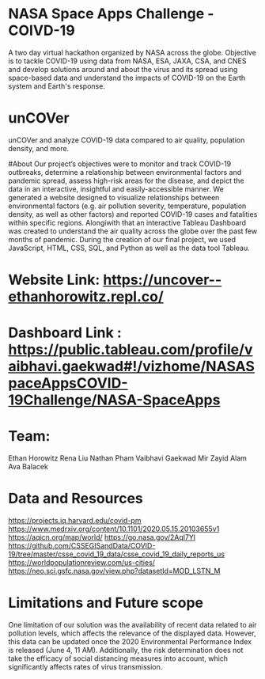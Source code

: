 # NASA Space Apps Challenge - COIVD-19 
A two day virtual hackathon organized by NASA across the globe. Objective is to tackle COVID-19 using data from NASA, ESA, JAXA, CSA, and CNES and develop solutions around and about the virus and its spread using space-based data and understand the impacts of COVID-19 on the Earth system and Earth's response.


# unCOVer
unCOVer and analyze COVID-19 data compared to air quality, population density, and more.

#About
Our project’s objectives were to monitor and track COVID-19 outbreaks, determine a relationship between environmental factors and pandemic spread, assess high-risk areas for the disease, and depict the data in an interactive, insightful and easily-accessible manner. We generated a website designed to visualize relationships between environmental factors (e.g. air pollution severity, temperature, population density, as well as other factors) and reported COVID-19 cases and fatalities within specific regions. Alongiwith that an interactive Tableau Dashboard was created to understand the air quality across the globe over the past few months of pandemic. During the creation of our final project, we used JavaScript, HTML, CSS, SQL, and Python as well as the data tool Tableau.

# Website Link: https://uncover--ethanhorowitz.repl.co/
# Dashboard Link : https://public.tableau.com/profile/vaibhavi.gaekwad#!/vizhome/NASASpaceAppsCOVID-19Challenge/NASA-SpaceApps

# Team: 
Ethan Horowitz
Rena Liu
Nathan Pham
Vaibhavi Gaekwad
Mir Zayid Alam
Ava Balacek

# Data and Resources
https://projects.iq.harvard.edu/covid-pm
https://www.medrxiv.org/content/10.1101/2020.05.15.20103655v1
https://aqicn.org/map/world/
https://go.nasa.gov/2Aql7Yl
https://github.com/CSSEGISandData/COVID-19/tree/master/csse_covid_19_data/csse_covid_19_daily_reports_us
https://worldpopulationreview.com/us-cities/
https://neo.sci.gsfc.nasa.gov/view.php?datasetId=MOD_LSTN_M

# Limitations and Future scope
One limitation of our solution was the availability of recent data related to air pollution levels, which affects the relevance of the displayed data. However, this data can be updated once the 2020 Environmental Performance Index is released (June 4, 11 AM). Additionally, the risk determination does not take the efficacy of social distancing measures into account, which significantly affects rates of virus transmission.
